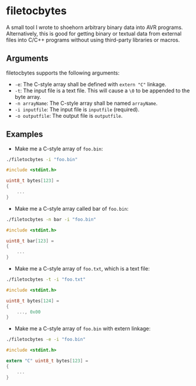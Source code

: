 # filetocbytes

A small tool I wrote to shoehorn arbitrary binary data into AVR programs. Alternatively, this is good for getting binary or textual data from external files into C/C++ programs without using third-party libraries or macros.

## Arguments

filetocbytes supports the following arguments:

- `-e`: The C-style array shall be defined with `extern "C"` linkage.
- `-t`: The input file is a text file. This will cause a `\0` to be appended to the byte array.
- `-n arrayName`: The C-style array shall be named `arrayName`.
- `-i inputfile`: The input file is `inputfile` (required).
- `-o outputfile`: The output file is `outputfile`.

## Examples

- Make me a C-style array of `foo.bin`:

```bash
./filetocbytes -i "foo.bin"
```

```c
#include <stdint.h>

uint8_t bytes[123] =
{
    ...
}
```

- Make me a C-style array called bar of `foo.bin`:

```bash
./filetocbytes -n bar -i "foo.bin"
```

```c
#include <stdint.h>

uint8_t bar[123] =
{
    ...
}
```

- Make me a C-style array of `foo.txt`, which is a text file:

```bash
./filetocbytes -t -i "foo.txt"
```

```c
#include <stdint.h>

uint8_t bytes[124] =
{
    ..., 0x00
}
```

- Make me a C-style array of `foo.bin` with extern linkage:

```bash
./filetocbytes -e -i "foo.bin"
```

```c
#include <stdint.h>

extern "C" uint8_t bytes[123] =
{
    ...
}
```